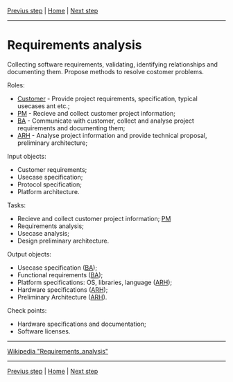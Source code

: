 [Previus step](Opportunity-infrastructure.md) | [Home](Overview.md) | [Next step](Estimation.md )

---
# Requirements analysis

Collecting software requirements, validating, identifying relationships and documenting them.
Propose methods to resolve costomer problems.

Roles:
* [Customer](Roles.md#customer) - Provide project requirements, specification, typical usecases ant etc.;
* [PM](Roles.md#project-manager-pm) - Recieve and collect customer project information; 
* [BA](#Roles.md#business-analyst-ba) - Communicate with customer, collect and analyse project requirements and documenting them;
* [ARH](#Roles.md#software-architector-arh) - Analyse project information and provide technical proposal, preliminary architecture;

Input objects:
* Customer requirements;
* Usecase specification;
* Protocol specification;
* Platform architecture.

Tasks:
* Recieve and collect customer project information; [PM](Roles.md#project-manager-pm)
* Requirements analysis;
* Usecase analysis;
* Design preliminary architecture.

Output objects:
* Usecase specification ([BA](#Roles.md#business-analyst-ba));
* Functional requirements ([BA](#Roles.md#business-analyst-ba));
* Platform specifications: OS, libraries, language ([ARH](#Roles.md#software-architector-arh));
* Hardware specifications ([ARH](#Roles.md#software-architector-arh));
* Preliminary Architecture ([ARH](#Roles.md#software-architector-arh)).

Check points:
* Hardware specifications and documentation;
* Software licenses.

---

[Wikipedia "Requirements_analysis"](https://en.wikipedia.org/wiki/Requirements_analysis)

---
[Previus step](Opportunity-infrastructure.md) | [Home](Overview.md) | [Next step](Estimation.md )